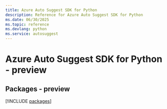 ```yaml
---
title: Azure Auto Suggest SDK for Python
description: Reference for Azure Auto Suggest SDK for Python
ms.date: 06/30/2025
ms.topic: reference
ms.devlang: python
ms.service: autosuggest
---
```

# Azure Auto Suggest SDK for Python - preview
## Packages - preview
[!INCLUDE [packages](auto-suggest-index.md)]